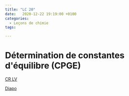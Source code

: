 ```yaml
---
title: "LC 20"
date:   2020-12-22 19:19:00 +0100
categories:
  - Leçons de chimie
tags:

---
```

# Détermination de constantes d'équilibre (CPGE)

[CR LV](/assets/pdf/LC20.pdf)

<object class="pdf fitvidsignore" data="/assets/pdf/LC20.pdf" type="application/pdf"></object>

<a href="/assets/pptx/LC20.pptx" download>Diapo</a>

